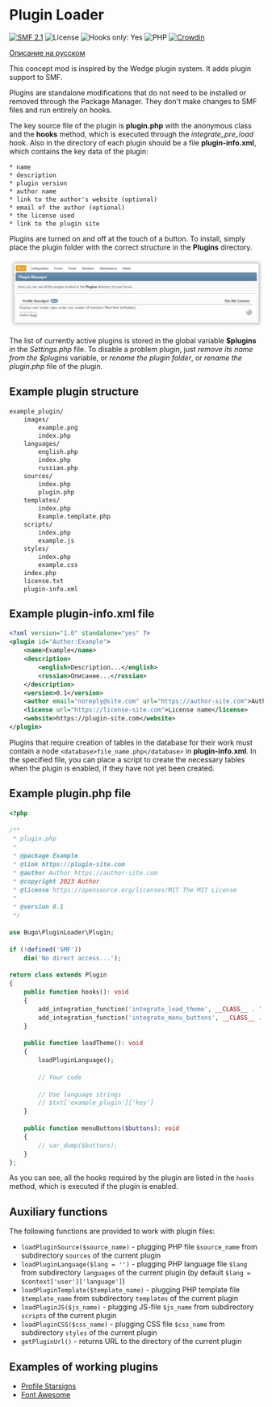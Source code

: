 # Plugin Loader
[![SMF 2.1](https://img.shields.io/badge/SMF-2.1-ed6033.svg?style=flat)](https://github.com/SimpleMachines/SMF2.1)
![License](https://img.shields.io/github/license/dragomano/plugin-loader)
![Hooks only: Yes](https://img.shields.io/badge/Hooks%20only-YES-blue)
![PHP](https://img.shields.io/badge/PHP-^7.0-blue.svg?style=flat)
[![Crowdin](https://badges.crowdin.net/plugin-loader/localized.svg)](https://crowdin.com/project/plugin-loader)

[Описание на русском](README.ru.md)

This concept mod is inspired by the Wedge plugin system. It adds plugin support to SMF.

Plugins are standalone modifications that do not need to be installed or removed through the Package Manager. They don't make changes to SMF files and run entirely on hooks.

The key source file of the plugin is __plugin.php__ with the anonymous class and the __hooks__ method, which is executed through the *integrate_pre_load* hook. Also in the directory of each plugin should be a file __plugin-info.xml__, which contains the key data of the plugin:

	* name
	* description
	* plugin version
	* author name
	* link to the author's website (optional)
	* email of the author (optional)
	* the license used
	* link to the plugin site

Plugins are turned on and off at the touch of a button. To install, simply place the plugin folder with the correct structure in the __Plugins__ directory.

![](preview.png)

The list of currently active plugins is stored in the global variable __$plugins__ in the _Settings.php_ file. To disable a problem plugin, just _remove its name from the $plugins_ variable, or _rename the plugin folder_, or _rename the plugin.php_ file of the plugin.

## Example plugin structure

```
example_plugin/
	images/
		example.png
		index.php
	languages/
		english.php
		index.php
		russian.php
	sources/
		index.php
		plugin.php
	templates/
		index.php
		Example.template.php
	scripts/
		index.php
		example.js
	styles/
		index.php
		example.css
	index.php
	license.txt
	plugin-info.xml
```

## Example plugin-info.xml file

```xml
<?xml version="1.0" standalone="yes" ?>
<plugin id="Author:Example">
	<name>Example</name>
	<description>
		<english>Description...</english>
		<russian>Описание...</russian>
	</description>
	<version>0.1</version>
	<author email="noreply@site.com" url="https://author-site.com">Author</author>
	<license url="https://license-site.com">License name</license>
	<website>https://plugin-site.com</website>
</plugin>
```

Plugins that require creation of tables in the database for their work must contain a node `<database>file_name.php</database>` in __plugin-info.xml__. In the specified file, you can place a script to create the necessary tables when the plugin is enabled, if they have not yet been created.

## Example plugin.php file

```php
<?php

/**
 * plugin.php
 *
 * @package Example
 * @link https://plugin-site.com
 * @author Author https://author-site.com
 * @copyright 2023 Author
 * @license https://opensource.org/licenses/MIT The MIT License
 *
 * @version 0.1
 */

use Bugo\PluginLoader\Plugin;

if (!defined('SMF'))
	die('No direct access...');

return class extends Plugin
{
	public function hooks(): void
	{
		add_integration_function('integrate_load_theme', __CLASS__ . '::loadTheme#', false, __FILE__);
		add_integration_function('integrate_menu_buttons', __CLASS__ . '::menuButtons#', false, __FILE__);
	}

	public function loadTheme(): void
	{
		loadPluginLanguage();

		// Your code

		// Use language strings
		// $txt['example_plugin']['key']
	}

	public function menuButtons($buttons): void
	{
		// var_dump($buttons);
	}
};

```

As you can see, all the hooks required by the plugin are listed in the `hooks` method, which is executed if the plugin is enabled.

## Auxiliary functions

The following functions are provided to work with plugin files:

* `loadPluginSource($source_name)` - plugging PHP file `$source_name` from subdirectory `sources` of the current plugin
* `loadPluginLanguage($lang = '')` - plugging PHP language file `$lang` from subdirectory `languages` of the current plugin (by default `$lang = $context['user']['language']`)
* `loadPluginTemplate($template_name)` - plugging PHP template file `$template_name` from subdirectory `templates` of the current plugin
* `loadPluginJS($js_name)` - plugging JS-file `$js_name` from subdirectory `scripts` of the current plugin
* `loadPluginCSS($css_name)` - plugging CSS file `$css_name` from subdirectory `styles` of the current plugin
* `getPluginUrl()` - returns URL to the directory of the current plugin

## Examples of working plugins

* [Profile Starsigns](https://drive.proton.me/urls/8ZX5G1QXSR#WG0Yl99C0NJw)
* [Font Awesome](https://drive.proton.me/urls/ABF7BBDC80#Eo0cVWRbrbxi)
